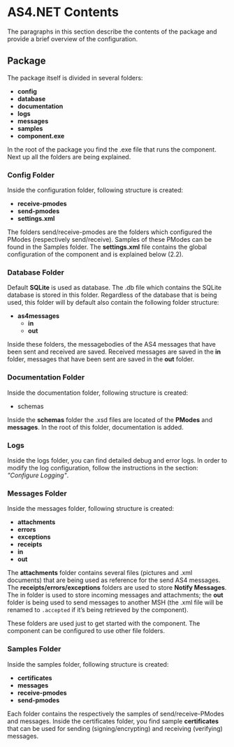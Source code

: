 # <b>AS4.NET</b> Contents

The paragraphs in this section describe the contents of the package and provide a brief overview of the configuration.

## Package

The package itself is divided in several folders:

* **config**
* **database**
* **documentation**
* **logs**
* **messages**
* **samples**
* **component.exe**

In the root of the package you find the .exe file that runs the component. Next up all the folders are being explained.

### Config Folder

Inside the configuration folder, following structure is created:

* **receive-pmodes**
* **send-pmodes**
* **settings.xml**

The folders send/receive-pmodes are the folders which configured the PModes (respectively send/receive). Samples of these PModes can be found in the Samples folder.
The **settings.xml** file contains the global configuration of the component and is explained below (2.2).

### Database Folder

Default **SQLite** is used as database. The .db file which contains the SQLite database is stored in this folder.
Regardless of the database that is being used, this folder will by default also contain the following folder structure:

* **as4messages**
  * **in**
  * **out**

Inside these folders, the messagebodies of the AS4 messages that have been sent and received are saved.
Received messages are saved in the **in** folder, messages that have been sent are saved in the **out** folder.

### Documentation Folder

Inside the documentation folder, following structure is created:

* schemas

Inside the **schemas** folder the .xsd files are located of the **PModes** and **messages**. In the root of this folder, documentation is added.

### Logs

Inside the logs folder, you can find detailed debug and error logs. In order to modify the log configuration, follow the instructions in the section: _"Configure Logging"_.

### Messages Folder

Inside the messages folder, following structure is created:

* **attachments**
* **errors**
* **exceptions**
* **receipts**
* **in**
* **out**

The **attachments** folder contains several files (pictures and .xml documents) that are being used as reference for the send AS4 messages. The **receipts/errors/exceptions** folders are used to store **Notify Messages**. The in folder is used to store incoming messages and attachments; the **out** folder is being used to send messages to another MSH (the .xml file will be renamed to `.accepted` if it’s being retrieved by the component).

These folders are used just to get started with the component. The component can be configured to use other file folders.

### Samples Folder

Inside the samples folder, following structure is created:

* **certificates**
* **messages**
* **receive-pmodes**
* **send-pmodes**

Each folder contains the respectively the samples of send/receive-PModes and messages. Inside the certificates folder, you find sample **certificates** that can be used for sending (signing/encrypting) and receiving (verifying) messages.
